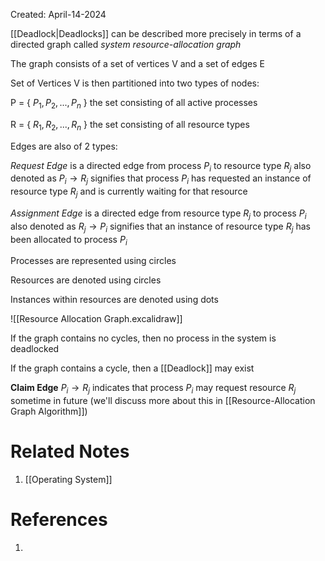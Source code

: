 Created: April-14-2024

[[Deadlock|Deadlocks]] can be described more precisely in terms of a directed graph called *system resource-allocation graph*

The graph consists of a set of vertices V and a set of edges E

Set of Vertices V is then partitioned into two types of nodes:

P = { $P_1, P_2, ..., P_n$ } the set consisting of all active processes

R = { $R_1, R_2, ..., R_n$ } the set consisting of all resource types

Edges are also of 2 types:

*Request Edge* is a directed edge from process $P_i$ to resource type $R_j$ also denoted as $P_i \longrightarrow R_j$ signifies that process $P_i$ has requested an instance of resource type $R_j$ and is currently waiting for that resource

*Assignment Edge* is a directed edge from resource type $R_j$ to process $P_i$ also denoted as $R_j \longrightarrow P_i$ signifies that an instance of resource type $R_j$ has been allocated to process $P_i$

Processes are represented using circles

Resources are denoted using circles

Instances within resources are denoted using dots

![[Resource Allocation Graph.excalidraw]]

If the graph contains no cycles, then no process in the system is deadlocked

If the graph contains a cycle, then a [[Deadlock]] may exist

**Claim Edge** $P_i \longrightarrow R_j$ indicates that process $P_i$ may request resource $R_j$ sometime in future (we'll discuss more about this in [[Resource-Allocation Graph Algorithm]])

# Related Notes

1. [[Operating System]]
# References

1. 